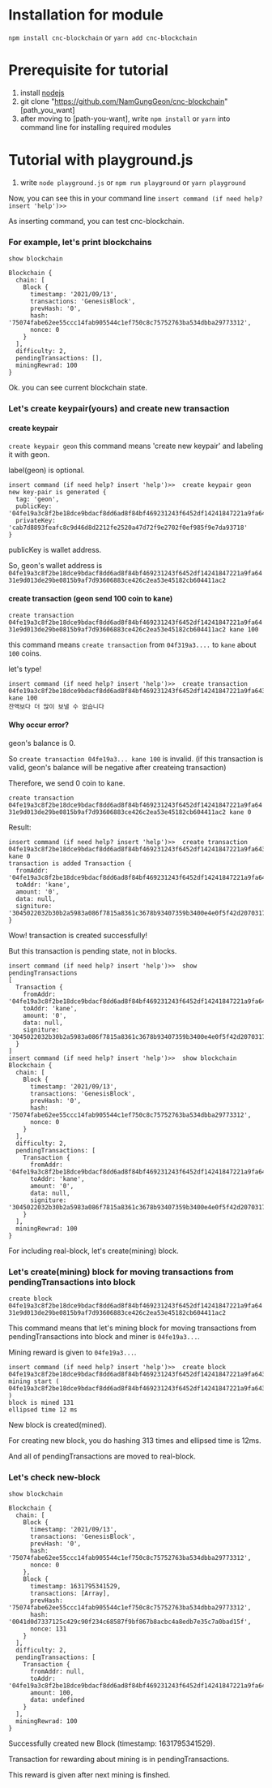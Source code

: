 # Installation for module

`npm install cnc-blockchain`
or
`yarn add cnc-blockchain`

# Prerequisite for tutorial

1. install [nodejs](https://nodejs.org/ko/)
2. git clone "https://github.com/NamGungGeon/cnc-blockchain" [path_you_want]
3. after moving to [path-you-want], write `npm install` or `yarn` into command line for installing required modules

# Tutorial with playground.js

1. write `node playground.js` or `npm run playground` or `yarn playground`

Now, you can see this in your command line
`insert command (if need help? insert 'help')>>`

As inserting command, you can test cnc-blockchain.

### For example, let's print blockchains

`show blockchain`

```
Blockchain {
  chain: [
    Block {
      timestamp: '2021/09/13',
      transactions: 'GenesisBlock',
      prevHash: '0',
      hash: '75074fabe62ee55ccc14fab905544c1ef750c8c75752763ba534dbba29773312',
      nonce: 0
    }
  ],
  difficulty: 2,
  pendingTransactions: [],
  miningRewrad: 100
}
```

Ok. you can see current blockchain state.

### Let's create keypair(yours) and create new transaction

#### create keypair

`create keypair geon`
this command means 'create new keypair' and labeling it with geon.

label(geon) is optional.

```
insert command (if need help? insert 'help')>>  create keypair geon
new key-pair is generated {
  tag: 'geon',
  publicKey: '04fe19a3c8f2be18dce9bdacf8dd6ad8f84bf469231243f6452df14241847221a9fa6431e9d013de29be0815b9af7d93606883ce426c2ea53e45182cb604411ac2',
  privateKey: 'cab7d8893feafc8c9d46d8d2212fe2520a47d72f9e2702f0ef985f9e7da93718'
}
```

publicKey is wallet address.

So, geon's wallet address is `04fe19a3c8f2be18dce9bdacf8dd6ad8f84bf469231243f6452df14241847221a9fa6431e9d013de29be0815b9af7d93606883ce426c2ea53e45182cb604411ac2`

#### create transaction (geon send 100 coin to kane)

`create transaction 04fe19a3c8f2be18dce9bdacf8dd6ad8f84bf469231243f6452df14241847221a9fa6431e9d013de29be0815b9af7d93606883ce426c2ea53e45182cb604411ac2 kane 100`

this command means `create transaction` from `04f319a3....` to `kane` about `100` coins.

let's type!

```
insert command (if need help? insert 'help')>>  create transaction 04fe19a3c8f2be18dce9bdacf8dd6ad8f84bf469231243f6452df14241847221a9fa6431e9d013de29be0815b9af7d93606883ce426c2ea53e45182cb604411ac2 kane 100
잔액보다 더 많이 보낼 수 없습니다
```

#### Why occur error?

geon's balance is 0.

So `create transaction 04fe19a3... kane 100` is invalid. (if this transaction is valid, geon's balance will be negative after createing transaction)

Therefore, we send 0 coin to kane.

`create transaction 04fe19a3c8f2be18dce9bdacf8dd6ad8f84bf469231243f6452df14241847221a9fa6431e9d013de29be0815b9af7d93606883ce426c2ea53e45182cb604411ac2 kane 0`

Result:

```
insert command (if need help? insert 'help')>>  create transaction 04fe19a3c8f2be18dce9bdacf8dd6ad8f84bf469231243f6452df14241847221a9fa6431e9d013de29be0815b9af7d93606883ce426c2ea53e45182cb604411ac2 kane 0
transaction is added Transaction {
  fromAddr: '04fe19a3c8f2be18dce9bdacf8dd6ad8f84bf469231243f6452df14241847221a9fa6431e9d013de29be0815b9af7d93606883ce426c2ea53e45182cb604411ac2',
  toAddr: 'kane',
  amount: '0',
  data: null,
  signiture: '3045022032b30b2a5983a086f7815a8361c3678b93407359b3400e4e0f5f42d207031767022100e2ab72f64f38f1cf700323daf2ba241f81c1bff330c4de4388f17b1f2b7d5f0d'
}
```

Wow! transaction is created successfully!

But this transaction is pending state, not in blocks.

```
insert command (if need help? insert 'help')>>  show pendingTransactions
[
  Transaction {
    fromAddr: '04fe19a3c8f2be18dce9bdacf8dd6ad8f84bf469231243f6452df14241847221a9fa6431e9d013de29be0815b9af7d93606883ce426c2ea53e45182cb604411ac2',
    toAddr: 'kane',
    amount: '0',
    data: null,
    signiture: '3045022032b30b2a5983a086f7815a8361c3678b93407359b3400e4e0f5f42d207031767022100e2ab72f64f38f1cf700323daf2ba241f81c1bff330c4de4388f17b1f2b7d5f0d'
  }
]
insert command (if need help? insert 'help')>>  show blockchain
Blockchain {
  chain: [
    Block {
      timestamp: '2021/09/13',
      transactions: 'GenesisBlock',
      prevHash: '0',
      hash: '75074fabe62ee55ccc14fab905544c1ef750c8c75752763ba534dbba29773312',
      nonce: 0
    }
  ],
  difficulty: 2,
  pendingTransactions: [
    Transaction {
      fromAddr: '04fe19a3c8f2be18dce9bdacf8dd6ad8f84bf469231243f6452df14241847221a9fa6431e9d013de29be0815b9af7d93606883ce426c2ea53e45182cb604411ac2',
      toAddr: 'kane',
      amount: '0',
      data: null,
      signiture: '3045022032b30b2a5983a086f7815a8361c3678b93407359b3400e4e0f5f42d207031767022100e2ab72f64f38f1cf700323daf2ba241f81c1bff330c4de4388f17b1f2b7d5f0d'
    }
  ],
  miningRewrad: 100
}
```

For including real-block, let's create(mining) block.

### Let's create(mining) block for moving transactions from pendingTransactions into block

`create block 04fe19a3c8f2be18dce9bdacf8dd6ad8f84bf469231243f6452df14241847221a9fa6431e9d013de29be0815b9af7d93606883ce426c2ea53e45182cb604411ac2`

This command means that let's mining block for moving transactions from pendingTransactions into block and miner is `04fe19a3...`.

Mining reward is given to `04fe19a3...`.

```
insert command (if need help? insert 'help')>>  create block 04fe19a3c8f2be18dce9bdacf8dd6ad8f84bf469231243f6452df14241847221a9fa6431e9d013de29be0815b9af7d93606883ce426c2ea53e45182cb604411ac2
mining start ( 04fe19a3c8f2be18dce9bdacf8dd6ad8f84bf469231243f6452df14241847221a9fa6431e9d013de29be0815b9af7d93606883ce426c2ea53e45182cb604411ac2 )
block is mined 131
ellipsed time 12 ms
```

New block is created(mined).

For creating new block, you do hashing 313 times and ellipsed time is 12ms.

And all of pendingTransactions are moved to real-block.

### Let's check new-block

`show blockchain`

```
Blockchain {
  chain: [
    Block {
      timestamp: '2021/09/13',
      transactions: 'GenesisBlock',
      prevHash: '0',
      hash: '75074fabe62ee55ccc14fab905544c1ef750c8c75752763ba534dbba29773312',
      nonce: 0
    },
    Block {
      timestamp: 1631795341529,
      transactions: [Array],
      prevHash: '75074fabe62ee55ccc14fab905544c1ef750c8c75752763ba534dbba29773312',
      hash: '0041d0d7337125c429c90f234c68587f9bf867b8acbc4a8edb7e35c7a0bad15f',
      nonce: 131
    }
  ],
  difficulty: 2,
  pendingTransactions: [
    Transaction {
      fromAddr: null,
      toAddr: '04fe19a3c8f2be18dce9bdacf8dd6ad8f84bf469231243f6452df14241847221a9fa6431e9d013de29be0815b9af7d93606883ce426c2ea53e45182cb604411ac2',
      amount: 100,
      data: undefined
    }
  ],
  miningRewrad: 100
}

```

Successfully created new Block (timestamp: 1631795341529).

Transaction for rewarding about mining is in pendingTransactions.

This reward is given after next mining is finshed.
